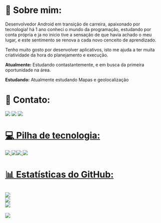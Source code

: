 # 💫 Sobre mim:

Desenvolvedor Android em transição de carreira, apaixonado por tecnologia! há 1 ano conheci o mundo da programação, estudando por conta própria e ja no inicio
tive a sensação de que havia achado o meu lugar, e este sentimento se renova a cada novo cenceito de aprendizado.

Tenho muito gosto por desenvolver aplicativos, isto me ajuda a ter muita criatividade da hora do planejamento e execução.

**Atualmente:** Estudando contastantemente, e em busca da primeira oportunidade na área.

**Estudando:** Atualmente estudando Mapas e geolocalização


# 📧 Contato:

<a href="https://wa.me/+55 11932671899"><img src="https://img.shields.io/badge/WhatsApp-25D366?style=for-the -badge&logo=whatsapp&logoColor=white"/><a/>
<a href="mailto:aliAraujo197@gmail.com"><img src="https://img.shields.io/badge/Gmail-D14836?style=for-the-badge&logo=gmail&logoColor=white"/><a />
<a href="https://www.linkedin.com/in/alisson-pereira-73b47b243/"><img src="https://img.shields.io/badge/LinkedIn-0077B5?style=for-the-badge&logo=linkedin&logoColor=white"/>



# 💻 Pilha de tecnologia:

<img src="https://img.shields.io/badge/Android-3DDC84?style=for-the-badge&logo=android&logoColor=white"/> <img src="https://img.shields.io/badge/Android_Studio-3DDC84?style=for-the-badge&logo=android-studio&logoColor=white"/><img src="https://img.shields.io/badge/GitHub-100000?style=for-the-badge&logo=github&logoColor=white"/>
<img src="https://img.shields.io/badge/Kotlin-0095D5?&style=for-the-badge&logo=kotlin&logoColor=white"/>


# 📊 Estatísticas do GitHub:
![](https://github-readme-stats.vercel.app/api?username=Araujo-Alisson&theme=default&hide_border=false&include_all_commits=true&count_private=true)<br/>
![](https://github-readme-streak-stats.herokuapp.com/?user=Araujo-Alisson&theme=default&hide_border=false)<br/>
![](https://github-readme-stats.vercel.app/api/top-langs/?username=Araujo-Alisson&theme=default&hide_border=false&include_all_commits=true&count_private=true&layout=compact)
---
[![](https://visitcount.itsvg.in/api?id=Araujo-Alisson&label=Profile%20Views&color=1&icon=5&pretty=false)](https://visitcount.itsvg.in)
